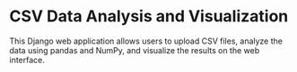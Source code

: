 # CSV Data Analysis and Visualization
This Django web application allows users to upload CSV files, analyze the data using pandas and NumPy, and visualize the results on the web interface.
